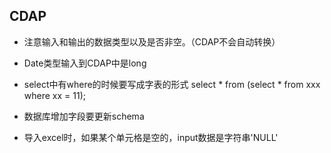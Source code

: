 ## CDAP
- 注意输入和输出的数据类型以及是否非空。（CDAP不会自动转换）
- Date类型输入到CDAP中是long
- select中有where的时候要写成字表的形式 select * from (select * from xxx where xx = 11);
- 数据库增加字段要更新schema


- 导入excel时，如果某个单元格是空的，input数据是字符串'NULL'

